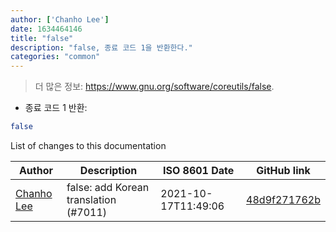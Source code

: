 ```yaml
---
author: ['Chanho Lee']
date: 1634464146
title: "false"
description: "false, 종료 코드 1을 반환한다."
categories: "common"
---
```

> 더 많은 정보: <https://www.gnu.org/software/coreutils/false>.

- 종료 코드 1 반환:

```bash
false
```
List of changes to this documentation


Author | Description | ISO 8601 Date | GitHub link
------|-----|-----|-----
[Chanho Lee](mailto:ibear6954@gmail.com) | false: add Korean translation (#7011) | 2021-10-17T11:49:06 | [48d9f271762b](https://github.com/tldr-pages/tldr/commit/48d9f271762b631a2c92a579df8759d29e6bae94)

